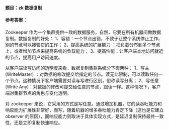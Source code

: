 #### **题目**：zk 数据复制

#### **参考答案**：

Zookeeper 作为一个集群提供一致的数据服务，自然，它要在所有机器间做数据复制。数据复制的好处：
1、容错：一个节点出错，不致于让整个系统停止工作，别的节点可以接管它的工作；
2、提高系统的扩展能力 ：把负载分布到多个节点上，或者增加节点来提高系统的负载能力；
3、提高性能：让客户端本地访问就近的节点，提高用户访问速度。

从客户端读写访问的透明度来看，数据复制集群系统分下面两种：
1、写主(WriteMaster) ：对数据的修改提交给指定的节点。读无此限制，可以读取任何一个节点。这种情况下客户端需要对读与写进行区别，俗称读写分离；
2、写任意(Write Any)：对数据的修改可提交给任意的节点，跟读一样。这种情况下，客户端对集群节点的角色与变化透明。

对 zookeeper 来说，它采用的方式是写任意。通过增加机器，它的读吞吐能力和响应能力扩展性非常好，而写，随着机器的增多吞吐能力肯定下降（这也是它建立 observer 的原因），而响应能力则取决于具体实现方式，是延迟复制保持最终一致性，还是立即复制快速响应。
